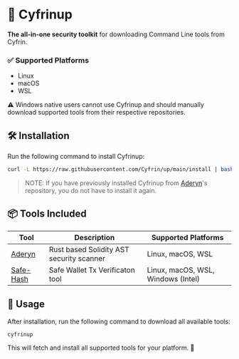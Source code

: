 # 🚀 Cyfrinup  

**The all-in-one security toolkit** for downloading Command Line tools from Cyfrin.

### ✅ Supported Platforms  
- Linux  
- macOS  
- WSL  

⚠️ Windows native users cannot use Cyfrinup and should manually download supported tools from their respective repositories.  

## 🛠 Installation  

Run the following command to install Cyfrinup:  

```bash
curl -L https://raw.githubusercontent.com/Cyfrin/up/main/install | bash
```

> NOTE: If you have previously installed Cyfrinup from [Aderyn](https://github.com/Cyfrin/aderyn)'s repository, you do not have to install it again.

## 📦 Tools Included  

| Tool      | Description | Supported Platforms |
|-----------|------------|--------------------|
| [Aderyn](https://github.com/Cyfrin/aderyn) | Rust based Solidity AST security scanner | Linux, macOS, WSL |
| [Safe-Hash](https://github.com/Cyfrin/safe-hash-rs) | Safe Wallet Tx Verificaton tool | Linux, macOS, WSL, Windows (Intel) |


## 🚀 Usage  

After installation, run the following command to download all available tools:  
```bash
cyfrinup
```  
This will fetch and install all supported tools for your platform. 🚀

